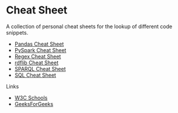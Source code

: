 # Cheat Sheet
A collection of personal cheat sheets for the lookup of different code snippets.

* [Pandas Cheat Sheet](pandas.md)
* [PySpark Cheat Sheet](pyspark.md)
* [Regex Cheat Sheet](regex.md)
* [rdflib Cheat Sheet](rdflib.md)
* [SPARQL Cheat Sheet](sparql.md)
* [SQL Cheat Sheet](sql.md)


Links
* [W3C Schools](https://www.w3schools.com/)
* [GeeksForGeeks](https://www.geeksforgeeks.org/)
